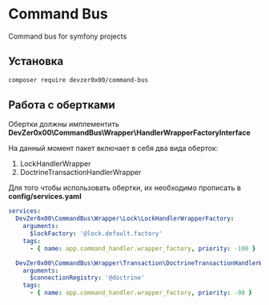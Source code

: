 # Command Bus
Command bus for symfony projects

## Установка

````bash
composer require devzer0x00/command-bus
````

## Работа с обертками

Обертки должны имплементить **DevZer0x00\CommandBus\Wrapper\HandlerWrapperFactoryInterface**

На данный момент пакет включает в себя два вида оберток:
1. LockHandlerWrapper
2. DoctrineTransactionHandlerWrapper

Для того чтобы использовать обертки, их необходимо прописать в **config/services.yaml**

```yaml
services:
  DevZer0x00\CommandBus\Wrapper\Lock\LockHandlerWrapperFactory:
    arguments:
      $lockFactory: '@lock.default.factory'
    tags:
      - { name: app.command_handler.wrapper_factory, priority: -100 }

  DevZer0x00\CommandBus\Wrapper\Transaction\DoctrineTransactionHandlerWrapperFactory:
    arguments:
      $connectionRegistry: '@doctrine'
    tags:
      - { name: app.command_handler.wrapper_factory, priority: -90 }
```
